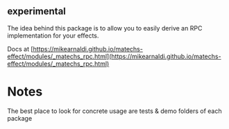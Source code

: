## experimental

The idea behind this package is to allow you to easily derive an RPC implementation for your effects.

Docs at [https://mikearnaldi.github.io/matechs-effect/modules/_matechs_rpc.html](https://mikearnaldi.github.io/matechs-effect/modules/_matechs_rpc.html)

# Notes
The best place to look for concrete usage are tests & demo folders of each package

